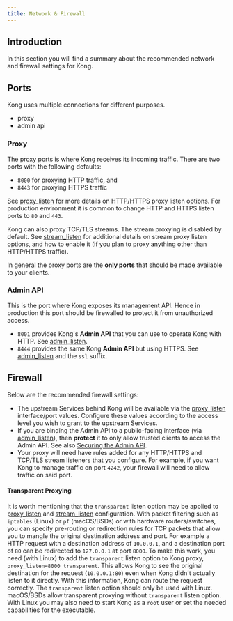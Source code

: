 ```yaml
---
title: Network & Firewall
---
```


## Introduction

In this section you will find a summary about the recommended network and firewall settings for Kong.

## Ports

Kong uses multiple connections for different purposes.

* proxy
* admin api

### Proxy

The proxy ports is where Kong receives its incoming traffic. There are two ports with the following defaults:

* `8000` for proxying HTTP traffic, and
* `8443` for proxying HTTPS traffic

See [proxy_listen] for more details on HTTP/HTTPS proxy listen options. For production environment it is common
to change HTTP and HTTPS listen ports to `80` and `443`.

Kong can also proxy TCP/TLS streams. The stream proxying is disabled by default. See [stream_listen] for
additional details on stream proxy listen options, and how to enable it (if you plan to proxy anything other than
HTTP/HTTPS traffic).

In general the proxy ports are the **only ports** that should be made available to your clients.

### Admin API

This is the port where Kong exposes its management API. Hence in production this port should be firewalled to protect
it from unauthorized access.

* `8001` provides Kong's **Admin API** that you can use to operate Kong with HTTP. See [admin_listen].
* `8444` provides the same Kong **Admin API** but using HTTPS. See [admin_listen] and the `ssl` suffix.

## Firewall

Below are the recommended firewall settings:

* The upstream Services behind Kong will be available via the [proxy_listen] interface/port values.
  Configure these values according to the access level you wish to grant to the upstream Services.
* If you are binding the Admin API to a public-facing interface (via [admin_listen]), then **protect** it to only
  allow trusted clients to access the Admin API. See also [Securing the Admin API][secure_admin_api].
* Your proxy will need have rules added for any HTTP/HTTPS and TCP/TLS stream listeners that you configure.
  For example, if you want Kong to manage traffic on port `4242`, your firewall will need to allow traffic
  on said port.

#### Transparent Proxying

It is worth mentioning that the `transparent` listen option may be applied to [proxy_listen]
and [stream_listen] configuration. With packet filtering such as `iptables` (Linux) or `pf` (macOS/BSDs)
or with hardware routers/switches, you can specify pre-routing or redirection rules for TCP packets that
allow you to mangle the original destination address and port. For example a HTTP request with a destination
address of `10.0.0.1`, and a destination port of `80` can be redirected to `127.0.0.1` at port `8000`.
To make this work, you need (with Linux) to add the `transparent` listen option to Kong proxy,
`proxy_listen=8000 transparent`. This allows Kong to see the original destination for the request
(`10.0.0.1:80`) even when Kong didn't actually listen to it directly. With this information,
Kong can route the request correctly. The `transparent` listen option should only be used with Linux.
macOS/BSDs allow transparent proxying without `transparent` listen option. With Linux you may also need
to start Kong as a `root` user or set the needed capabilities for the executable.


[proxy_listen]: /enterprise/{{page.kong_version}}/property-reference/#proxy_listen
[stream_listen]: /enterprise/{{page.kong_version}}/property-reference/#stream_listen
[admin_listen]: /enterprise/{{page.kong_version}}/property-reference/#admin_listen
[secure_admin_api]: /enterprise/{{page.kong_version}}/secure-admin-api

